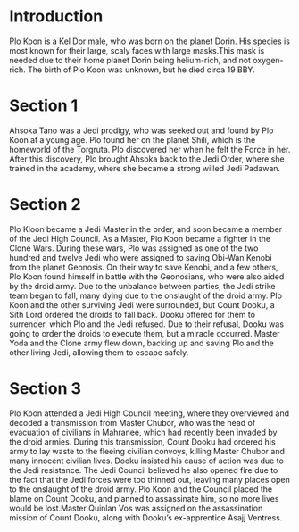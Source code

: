 # Introduction

Plo Koon is a Kel Dor male, who was born on the planet Dorin.
His species is most known for their large, scaly faces with large masks.This mask is needed due to their home planet Dorin being helium-rich, and not oxygen-rich.
The birth of Plo Koon was unknown, but he died circa 19 BBY.

# Section 1

Ahsoka Tano was a Jedi prodigy, who was seeked out and found by Plo Koon at a young age.
Plo found her on the planet Shili, which is the homeworld of the Torgruta.
Plo discovered her when he felt the Force in her.
After this discovery, Plo brought Ahsoka back to the Jedi Order, where she trained in the academy, where she became a strong willed Jedi Padawan.

# Section 2

Plo Kloon became a Jedi Master in the order, and soon became a member of the Jedi High Council.
As a Master, Plo Koon became a fighter in the Clone Wars.
During these wars, Plo was assigned as one of the two hundred and twelve Jedi who were assigned to saving Obi-Wan Kenobi from the planet Geonosis.
On their way to save Kenobi, and a few others, Plo Koon found himself in battle with the Geonosians, who were also aided by the droid army.
Due to the unbalance between parties, the Jedi strike team began to fall, many dying due to the onslaught of the droid army.
Plo Koon and the other surviving Jedi were surrounded, but Count Dooku, a Sith Lord ordered the droids to fall back.
Dooku offered for them to surrender, which Plo and the Jedi refused.
Due to their refusal, Dooku was going to order the droids to execute them, but a miracle occurred.
Master Yoda and the Clone army flew down, backing up and saving Plo and the other living Jedi, allowing them to escape safely.

# Section 3

Plo Koon attended a Jedi High Council meeting, where they overviewed and decoded a transmission from Master Chubor, who was the head of evacuation of civilians in Mahranee, which had recently been invaded by the droid armies.
During this transmission, Count Dooku had ordered his army to lay waste to the fleeing civilian convoys, killing Master Chubor and many innocent civilian lives.
Dooku insisted his cause of action was due to the Jedi resistance.
The Jedi Council believed he also opened fire due to the fact that the Jedi forces were too thinned out, leaving many places open to the onslaught of the droid army.
Plo Koon and the Council placed the blame on Count Dooku, and planned to assassinate him, so no more lives would be lost.Master Quinlan Vos was assigned on the assassination mission of Count Dooku, along with Dooku’s ex-apprentice Asajj Ventress.
